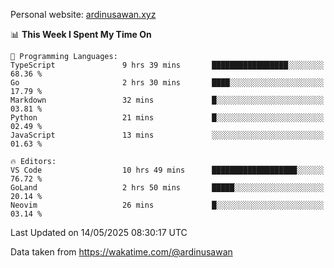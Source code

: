 Personal website: [ardinusawan.xyz](https://ardinusawan.xyz)

<!--START_SECTION:waka-->
📊 **This Week I Spent My Time On** 

```text
💬 Programming Languages: 
TypeScript               9 hrs 39 mins       █████████████████░░░░░░░░   68.36 % 
Go                       2 hrs 30 mins       ████░░░░░░░░░░░░░░░░░░░░░   17.79 % 
Markdown                 32 mins             █░░░░░░░░░░░░░░░░░░░░░░░░   03.81 % 
Python                   21 mins             █░░░░░░░░░░░░░░░░░░░░░░░░   02.49 % 
JavaScript               13 mins             ░░░░░░░░░░░░░░░░░░░░░░░░░   01.63 % 

🔥 Editors: 
VS Code                  10 hrs 49 mins      ███████████████████░░░░░░   76.72 % 
GoLand                   2 hrs 50 mins       █████░░░░░░░░░░░░░░░░░░░░   20.14 % 
Neovim                   26 mins             █░░░░░░░░░░░░░░░░░░░░░░░░   03.14 % 
```


 Last Updated on 14/05/2025 08:30:17 UTC
<!--END_SECTION:waka-->
Data taken from https://wakatime.com/@ardinusawan
